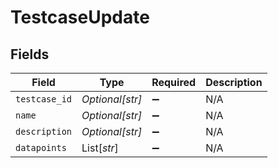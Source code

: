 # TestcaseUpdate


## Fields

| Field              | Type               | Required           | Description        |
| ------------------ | ------------------ | ------------------ | ------------------ |
| `testcase_id`      | *Optional[str]*    | :heavy_minus_sign: | N/A                |
| `name`             | *Optional[str]*    | :heavy_minus_sign: | N/A                |
| `description`      | *Optional[str]*    | :heavy_minus_sign: | N/A                |
| `datapoints`       | List[*str*]        | :heavy_minus_sign: | N/A                |